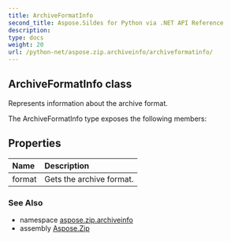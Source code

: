 ```yaml
---
title: ArchiveFormatInfo
second_title: Aspose.Sildes for Python via .NET API Reference
description: 
type: docs
weight: 20
url: /python-net/aspose.zip.archiveinfo/archiveformatinfo/
---
```


## ArchiveFormatInfo class

Represents information about the archive format.

The ArchiveFormatInfo type exposes the following members:
## Properties
| Name | Description |
| :- | :- |
|format|Gets the archive format.|

### See Also

* namespace [aspose.zip.archiveinfo](/zip/python-net/aspose.zip.archiveinfo/)
* assembly [Aspose.Zip](/zip/python-net/)

